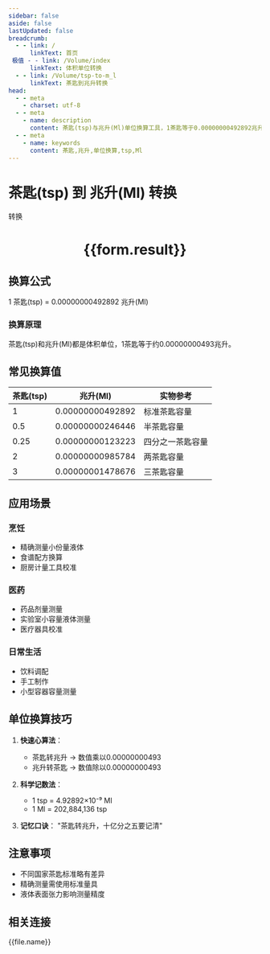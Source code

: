 ```yaml
---
sidebar: false
aside: false
lastUpdated: false
breadcrumb:
  - - link: /
      linkText: 首页
 极值 - - link: /Volume/index
      linkText: 体积单位转换
  - - link: /Volume/tsp-to-m_l
      linkText: 茶匙到兆升转换
head:
  - - meta
    - charset: utf-8
  - - meta
    - name: description
      content: 茶匙(tsp)与兆升(Ml)单位换算工具，1茶匙等于0.00000000492892兆升。
  - - meta
    - name: keywords
      content: 茶匙,兆升,单位换算,tsp,Ml
---
```


# 茶匙(tsp) 到 兆升(Ml) 转换

<script setup>
import { onMounted, reactive, inject ,ref  } from 'vue'
import { NButton,NForm ,N极值FormItem,NInput,NInputNumber,NSelect,NCard,useMessage ,NGrid ,NGi } from 'naive-ui'
import { defineClientComponent } from 'vitepress'
import { Volume } from '../../files';

const convert = inject('convert')
const formRef = ref(null);
const rules = {
  number:{
    required: true,
    type: 'number',
    trigger: "blur"
  }
}
const form = reactive({
  number:null,
  result:'',
  title:'茶匙(tsp)到兆升(Ml)换算'
})

const convertHandler = (e) => {
  e.preventDefault();
  formRef.value?.validate((errors)=>{
    if (!errors) {
      form.result = `${form.number} tsp = ${convert(form.number).from('tsp').to('Ml')} Ml`
    }
  })
}
</script>

<n-form size="large" :model="form" ref='formRef' :rules="rules">
  <n-form-item label="数值" path="number">
    <n-input-number size="large" style="width:100%" :min="0" v-model:value="form.number" placeholder="请输入茶匙数值" />
  </n-form-item>
  <n-form-item>
    <n-button type="primary" style="width:100%" @click="convertHandler">转换</n-button>
  </n-form-item>
</n-form>
<n-card embedded :bordered="false" hoverable>
  <div style="text-align:center">
    <h1>{{form.result}}</h1>
  </div>
</n-card>

## 换算公式
1 茶匙(tsp) = 0.00000000492892 兆升(Ml)

### 换算原理
茶匙(tsp)和兆升(Ml)都是体积单位，1茶匙等于约0.00000000493兆升。

## 常见换算值
| 茶匙(tsp) | 兆升(Ml) | 实物参考                 |
|-----------|---------|--------------------------|
| 1         | 0.00000000492892 | 标准茶匙容量              |
| 0.5       | 0.00000000246446 | 半茶匙容量                |
| 0.25      | 0.00000000123223 | 四分之一茶匙容量          |
| 2         | 0.00000000985784 | 两茶匙容量                |
| 3         | 0.00000001478676 | 三茶匙容量                |

## 应用场景
### 烹饪
- 精确测量小份量液体
- 食谱配方换算
- 厨房计量工具校准

### 医药
- 药品剂量测量
- 实验室小容量液体测量
- 医疗器具校准

### 日常生活
- 饮料调配
- 手工制作
- 小型容器容量测量

## 单位换算技巧
1. **快速心算法**：
   - 茶匙转兆升 → 数值乘以0.00000000493
   - 兆升转茶匙 → 数值除以0.00000000493

2. **科学记数法**：
   - 1 tsp = 4.92892×10⁻⁹ Ml
   - 1 Ml = 202,884,136 tsp

3. **记忆口诀**：
   "茶匙转兆升，十亿分之五要记清"

## 注意事项
- 不同国家茶匙标准略有差异
- 精确测量需使用标准量具
- 液体表面张力影响测量精度

## 相关连接
<n-grid x-gap="12" :cols="4">
  <n-gi v-for="(file, index) in Volume" :key="index">
    <n-button
      text
      tag="a"
      :href="file.path"
      type="primary"
    >
      {{file.name}}
    </n-button>
  </n-gi>
</n-grid>